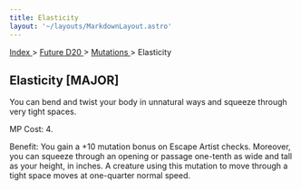 ```yaml
---
title: Elasticity
layout: '~/layouts/MarkdownLayout.astro'
---
```


[ Index ](/) > [ Future D20 ](/future.d20.srd) > [ Mutations ](/future.d20.srd/mutations) > Elasticity

##  Elasticity [MAJOR]

You can bend and twist your body in unnatural ways and squeeze through very
tight spaces.

MP Cost: 4.

Benefit: You gain a +10 mutation bonus on Escape Artist checks. Moreover, you
can squeeze through an opening or passage one-tenth as wide and tall as your
height, in inches. A creature using this mutation to move through a tight
space moves at one-quarter normal speed.

